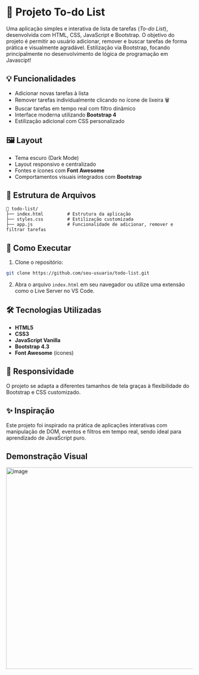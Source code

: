
# 📝 Projeto To-do List

Uma aplicação simples e interativa de lista de tarefas (*To-do List*), desenvolvida com HTML, CSS, JavaScript e Bootstrap. O objetivo do projeto é permitir ao usuário adicionar, remover e buscar tarefas de forma prática e visualmente agradável. Estilização via Bootstrap, focando principalmente no desenvolvimento de lógica de programação em Javascipt!

## 💡 Funcionalidades

- Adicionar novas tarefas à lista
- Remover tarefas individualmente clicando no ícone de lixeira 🗑️
- Buscar tarefas em tempo real com filtro dinâmico
- Interface moderna utilizando **Bootstrap 4**
- Estilização adicional com CSS personalizado

## 🖼️ Layout

- Tema escuro (Dark Mode)
- Layout responsivo e centralizado
- Fontes e ícones com **Font Awesome**
- Comportamentos visuais integrados com **Bootstrap**

## 📁 Estrutura de Arquivos

```
📁 todo-list/
├── index.html         # Estrutura da aplicação
├── styles.css         # Estilização customizada
├── app.js             # Funcionalidade de adicionar, remover e filtrar tarefas
```

## 🚀 Como Executar

1. Clone o repositório:
```bash
git clone https://github.com/seu-usuario/todo-list.git
```

2. Abra o arquivo `index.html` em seu navegador ou utilize uma extensão como o Live Server no VS Code.

## 🛠️ Tecnologias Utilizadas

- **HTML5**
- **CSS3**
- **JavaScript Vanilla**
- **Bootstrap 4.3**
- **Font Awesome** (ícones)

## 📱 Responsividade

O projeto se adapta a diferentes tamanhos de tela graças à flexibilidade do Bootstrap e CSS customizado.

## ✨ Inspiração

Este projeto foi inspirado na prática de aplicações interativas com manipulação de DOM, eventos e filtros em tempo real, sendo ideal para aprendizado de JavaScript puro.

## Demonstração Visual
<img width="927" height="543" alt="image" src="https://github.com/user-attachments/assets/0ff66163-ceb1-4502-861b-3cd084032ddf" />
